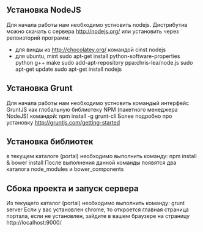 ## Установка NodeJS

Для начала работы нам необходимо устновить nodejs. Дистрибутив можно скачать с сервера
http://nodejs.org/ или установить через репоизторий программ:
- для винды из http://chocolatey.org/ командой
    cinst nodejs
- для ubuntu, mint
    sudo apt-get install python-software-properties python g++ make
    sudo add-apt-repository ppa:chris-lea/node.js
    sudo apt-get update
    sudo apt-get install nodejs

## Установка Grunt

Для начала работы нам необходимо устновить командый интерфейс GruntJS как глобальную библиотеку NPM (пакетного менеджера NodeJS)
командой:
    npm install -g grunt-cli
Более подробно про установку http://gruntjs.com/getting-started

## Установка библиотек

в текущем каталоге (portal) необходимо выполнить команду:
    npm install & bower install
После выполнения данной команды появятся два каталога
  node_modules и bower_components

## Сбока проекта и запуск сервера

Из текущего каталог (portal) необходимо выполнить команду:
    grunt server
Если у вас установлен chrome, то откроется главная страница портала,
если не установлен, зайдите в вашем браузере на страницу
    http://localhost:9000/
